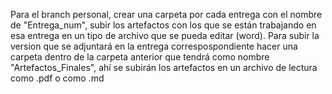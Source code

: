Para el branch personal, crear una carpeta por cada entrega con el nombre de "Entrega_num", subir los artefactos con los que se están trabajando en esa entrega en un tipo de archivo que se pueda editar (word). Para subir la version que se adjuntará en la entrega correspospondiente hacer una carpeta dentro de la carpeta anterior que tendrá como nombre "Artefactos_Finales", ahí se subirán los artefactos en un archivo de lectura como .pdf o como .md
